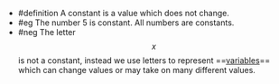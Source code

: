 - #definition A constant is a value which does not change.
- #eg The number 5 is constant. All numbers are constants.
- #neg The letter $$x$$ is not a constant, instead we use letters to represent ==[variables]([[variable]])== which can change values or may take on many different values.
